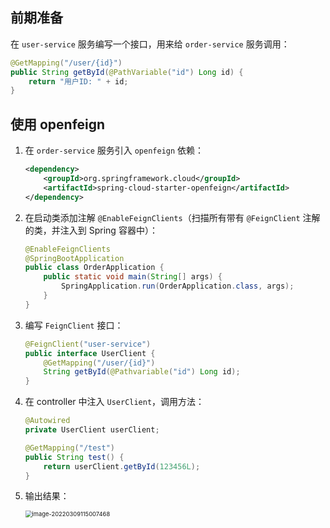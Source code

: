 ## 前期准备

在 ```user-service``` 服务编写一个接口，用来给 ```order-service``` 服务调用：

```java
@GetMapping("/user/{id}")
public String getById(@PathVariable("id") Long id) {
    return "用户ID: " + id;
}
```

## 使用 openfeign

1. 在 ```order-service``` 服务引入 ```openfeign``` 依赖：
    ```xml
    <dependency>
        <groupId>org.springframework.cloud</groupId>
        <artifactId>spring-cloud-starter-openfeign</artifactId>
    </dependency>
    ```
    
2. 在启动类添加注解 ```@EnableFeignClients```（扫描所有带有 ```@FeignClient``` 注解的类，并注入到 Spring 容器中）：

    ```java
    @EnableFeignClients
    @SpringBootApplication
    public class OrderApplication {
        public static void main(String[] args) {
            SpringApplication.run(OrderApplication.class, args);
        }
    }
    ```

3. 编写 ```FeignClient``` 接口：

    ```java
    @FeignClient("user-service")
    public interface UserClient {
        @GetMapping("/user/{id}")
        String getById(@Pathvariable("id") Long id);
    }
    ```

4. 在 controller 中注入 ```UserClient```，调用方法：

    ```java
    @Autowired
    private UserClient userClient;
    
    @GetMapping("/test")
    public String test() {
        return userClient.getById(123456L);
    }
    ```

5. 输出结果：

    <img src="D:\学习笔记\技术相关\SpringCloudAlibaba\03-Feign远程调用.assets\image-20220309115007468.png" alt="image-20220309115007468" style="zoom:67%;" />
